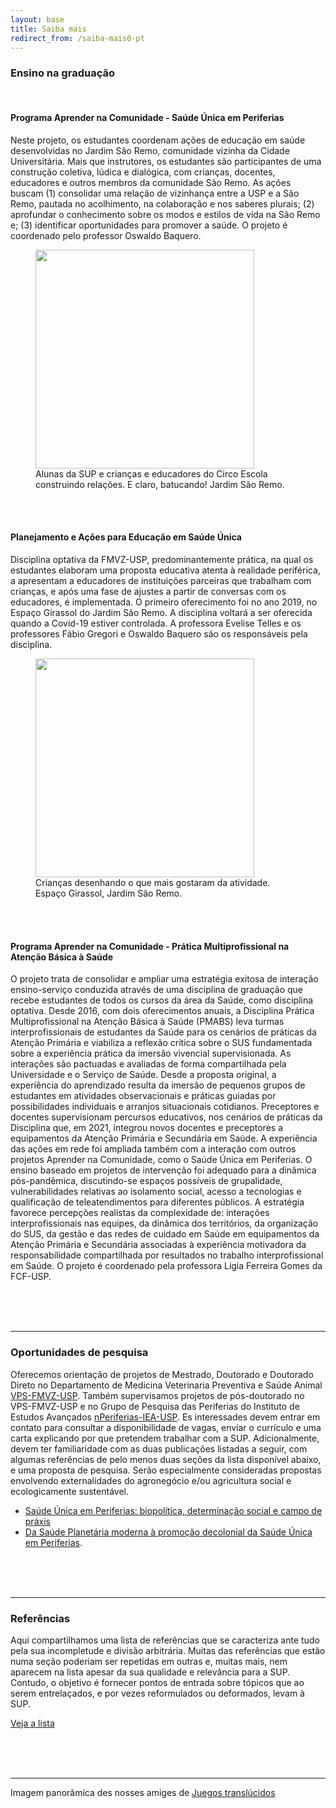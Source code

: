 ```yaml
---
layout: base
title: Saiba mais
redirect_from: /saiba-mais0-pt
---
```


### Ensino na graduação

<br>

#### Programa Aprender na Comunidade - Saúde Única em Periferias

Neste projeto, os estudantes coordenam ações de educação em saúde desenvolvidas no Jardim São Remo, comunidade vizinha da Cidade Universitária. Mais que instrutores, os estudantes são participantes de uma construção coletiva, lúdica e dialógica, com crianças, docentes, educadores e outros membros da comunidade São Remo. As ações buscam (1) consolidar uma relação de vizinhança entre a USP e a São Remo, pautada no acolhimento, na colaboração e nos saberes plurais; (2) aprofundar o conhecimento sobre os modos e estilos de vida na São Remo e; (3) identificar oportunidades para promover a saúde. O projeto é coordenado pelo professor Oswaldo Baquero. 

<figure>
<img src="{{root}}/assets/saiba-mais0/batuque.jpg" width=350 height=auto >
 <figcaption>Alunas da SUP e crianças e educadores do Circo Escola construindo relações. E claro, batucando! Jardim São Remo.</figcaption>
</figure>

<br>
<br>

#### Planejamento e Ações para Educação em Saúde Única

Disciplina optativa da FMVZ-USP, predominantemente prática, na qual os estudantes elaboram uma proposta educativa atenta à realidade periférica, a apresentam a educadores de instituições parceiras que trabalham com crianças, e após uma fase de ajustes a partir de conversas com os educadores, é implementada. O primeiro oferecimento foi no ano 2019, no Espaço Girassol do Jardim São Remo. A disciplina voltará a ser oferecida quando a Covid-19 estiver controlada. A professora Evelise Telles e os professores Fábio Gregori e Oswaldo Baquero são os responsáveis pela disciplina.

<figure>
<img src="{{root}}/assets/saiba-mais0/disciplina.jpg" width=350 height=auto >
 <figcaption>Crianças desenhando o que mais gostaram da atividade. Espaço Girassol, Jardim São Remo.</figcaption>
</figure>

<br>
<br>

#### Programa Aprender na Comunidade - Prática Multiprofissional na Atenção Básica à Saúde

O projeto trata de consolidar e ampliar uma estratégia exitosa de interação ensino-serviço conduzida através de uma disciplina de graduação que recebe estudantes de todos os cursos da área da Saúde, como disciplina optativa. Desde 2016, com dois oferecimentos anuais, a Disciplina Prática Multiprofissional na Atenção Básica à Saúde (PMABS) leva turmas interprofissionais de estudantes da Saúde para os cenários de práticas da Atenção Primária e viabiliza a reflexão crítica sobre o SUS fundamentada sobre a experiência prática da imersão vivencial supervisionada. As interações são pactuadas e avaliadas de forma compartilhada pela Universidade e o Serviço de Saúde. Desde a proposta original, a experiência do aprendizado resulta da imersão de pequenos grupos de estudantes em atividades observacionais e práticas guiadas por possibilidades individuais e arranjos situacionais cotidianos. Preceptores e docentes supervisionam percursos educativos, nos cenários de práticas da Disciplina que, em 2021, integrou novos docentes e preceptores a equipamentos da Atenção Primária e Secundária em Saúde. A experiência das ações em rede foi ampliada também com a interação com outros projetos Aprender na Comunidade, como o Saúde Única em Periferias. O ensino baseado em projetos de intervenção foi adequado para a dinâmica pós-pandêmica, discutindo-se espaços possíveis de grupalidade, vulnerabilidades relativas ao isolamento social, acesso a tecnologias e qualificação de teleatendimentos para diferentes públicos. A estratégia favorece percepções realistas da complexidade de: interações interprofissionais nas equipes, da dinâmica dos territórios, da organização do SUS, da gestão e das redes de cuidado em Saúde em equipamentos da Atenção Primária e Secundária associadas à experiência motivadora da responsabilidade compartilhada por resultados no trabalho interprofissional em Saúde. O projeto é coordenado pela professora Ligia Ferreira Gomes da FCF-USP.

<br>
<br>
<br>

---

### Oportunidades de pesquisa

Oferecemos orientação de projetos de Mestrado, Doutorado e Doutorado Direto no Departamento de Medicina Veterinaria Preventiva e Saúde Animal [VPS-FMVZ-USP](http://vps2.fmvz.usp.br/). Também supervisamos projetos de pós-doutorado no VPS-FMVZ-USP e no Grupo de Pesquisa das Periferias do Instituto de Estudos Avançados [nPeriferias-IEA-USP](http://www.iea.usp.br/pesquisa/grupos-pesquisa/nperiferias). Es interessades devem entrar em contato para consultar a disponibilidade de vagas, enviar o currículo e uma carta explicando por que pretendem trabalhar com a SUP. Adicionalmente, devem ter familiaridade com as duas publicações listadas a seguir, com algumas referências de pelo menos duas seções da lista disponível abaixo, e uma proposta de pesquisa. Serão especialmente consideradas propostas envolvendo externalidades do agronegócio e/ou agricultura social e ecologicamente sustentável.

* [Saúde Única em Periferias: biopolítica, determinação social e campo de práxis](./publicacoes-{{page.lang}})
* [Da Saúde Planetária moderna à promoção decolonial da Saúde Única em Periferias](./publicacoes-{{page.lang}}).

<br>
<br>
<br>

---

### Referências

Aqui compartilhamos uma lista de referências que se caracteriza ante tudo pela sua incompletude e divisão arbitrária. Muitas das referências que estão numa seção poderiam ser repetidas em outras e, muitas mais, nem aparecem na lista apesar da sua qualidade e relevância para a SUP. Contudo, o objetivo é fornecer pontos de entrada sobre tópicos que ao serem entrelaçados, e por vezes reformulados ou deformados, levam à SUP. 

[Veja a lista](./saiba-mais-referencias-{{page.lang}})


<br>
<br>
<br>

---

Imagem panorâmica des nosses amiges de [Juegos translúcidos](https://www.juegostranslucidos.com/)
